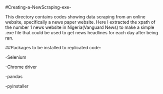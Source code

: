 #Creating-a-NewScraping-exe-

This directory contains codes showing data scraping from an online website, specifically a news paper website.
Here I extracted the xpath of the number 1 news website in Nigeria(Vanguard News) to make a simple .exe file that could be used to get news headlines for each day after being ran.

##Packages to be installed to replicated code:

-Selenium

-Chrome driver

-pandas

-pyinstaller


